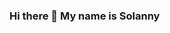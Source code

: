 ### Hi there 👋 My name is Solanny

<!--
**sola-11/sola-11** is a ✨ _special_ ✨ repository because its `README.md` (this file) appears on your GitHub profile.

🏢Actualmente estudio en  el politecnico Manuel Asevedo Serrano
⚙️Yo uso diario: .php, .js
🌱Aprendiendo dobre github, github bash y sus comasndos
📫Comuníquese conmigo: batistasolanny026@gmail.com
⚡️ Dato curioso:  soy muy curiosa y  fan de la ciencia ficción
